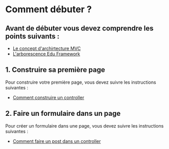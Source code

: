 # Comment débuter ?

## Avant de débuter vous devez comprendre les points suivants :

- [Le concept d'archirtecture MVC](fr-mvc-edu.md)
- [L'arborescence Edu Framework](fr-arborescence.md)

## 1. Construire sa première page

Pour construire votre première page, vous devez suivre les instructions suivantes :

- [Comment construire un controller](fr-controller-edu.md)


## 2. Faire un formulaire dans un page

Pour créer un formulaire dans une page, vous devez suivre les instructions suivantes :

- [Comment faire un post dans un controller](fr-controller-post-edu.md)

